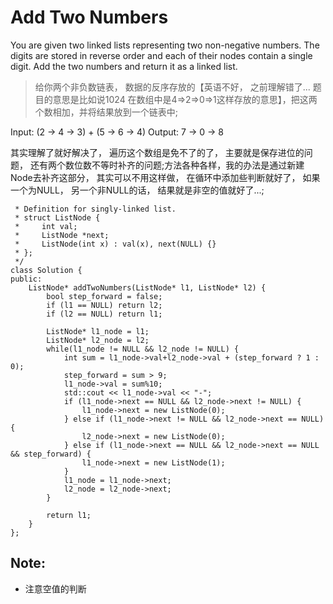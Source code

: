 # Add Two Numbers

You are given two linked lists representing two non-negative numbers. The digits are stored in reverse order and each of their nodes contain a single digit. Add the two numbers and return it as a linked list.


> 给你两个非负数链表， 数据的反序存放的【英语不好， 之前理解错了... 题目的意思是比如说1024 在数组中是4=&gt;2=&gt;0=&gt;1这样存放的意思】，把这两个数相加，并将结果放到一个链表中;

Input: \(2 -&gt; 4 -&gt; 3\) + \(5 -&gt; 6 -&gt; 4\)
Output: 7 -&gt; 0 -&gt; 8

其实理解了就好解决了， 遍历这个数组是免不了的了， 主要就是保存进位的问题， 还有两个数位数不等时补齐的问题;方法各种各样，我的办法是通过新建Node去补齐这部分， 其实可以不用这样做， 在循环中添加些判断就好了， 如果一个为NULL， 另一个非NULL的话， 结果就是非空的值就好了...;

```
 * Definition for singly-linked list.
 * struct ListNode {
 *     int val;
 *     ListNode *next;
 *     ListNode(int x) : val(x), next(NULL) {}
 * };
 */
class Solution {
public:
    ListNode* addTwoNumbers(ListNode* l1, ListNode* l2) {
        bool step_forward = false;
        if (l1 == NULL) return l2;
        if (l2 == NULL) return l1;
        
        ListNode* l1_node = l1;
        ListNode* l2_node = l2;
        while(l1_node != NULL && l2_node != NULL) {
            int sum = l1_node->val+l2_node->val + (step_forward ? 1 : 0);
            step_forward = sum > 9;
            l1_node->val = sum%10;
            std::cout << l1_node->val << "-";
            if (l1_node->next == NULL && l2_node->next != NULL) {
                l1_node->next = new ListNode(0);
            } else if (l1_node->next != NULL && l2_node->next == NULL) {
                l2_node->next = new ListNode(0);
            } else if (l1_node->next == NULL && l2_node->next == NULL && step_forward) {
                l1_node->next = new ListNode(1);
            }
            l1_node = l1_node->next;
            l2_node = l2_node->next;
        }

        return l1;
    }
};
```

Note:
---

- 注意空值的判断

